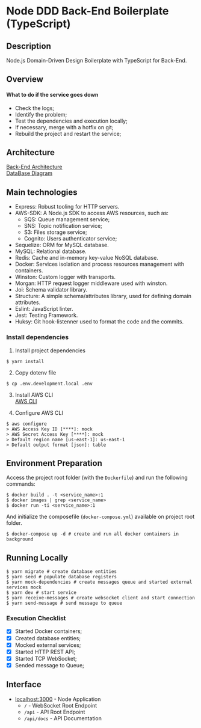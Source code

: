 # Node DDD Back-End Boilerplate (TypeScript)

## Description

Node.js Domain-Driven Design Boilerplate with TypeScript for Back-End.

## Overview

#### What to do if the service goes down

- Check the logs;
- Identify the problem;
- Test the dependencies and execution locally;
- If necessary, merge with a hotfix on git;
- Rebuild the project and restart the service;

## Architecture

[Back-End Architecture](google.com.br)  
[DataBase Diagram](https://dbdiagram.io/d/6338e5857b3d2034ff03a8c4)  

## Main technologies

- Express: Robust tooling for HTTP servers.
- AWS-SDK: A Node.js SDK to access AWS resources, such as:
  - SQS: Queue management service;
  - SNS: Topic notification service;
  - S3: Files storage service;
  - Cognito: Users authenticator service;
- Sequelize: ORM for MySQL database.
- MySQL: Relational database.
- Redis: Cache and in-memory key-value NoSQL database.
- Docker: Services isolation and process resources management with containers.
- Winston: Custom logger with transports.
- Morgan: HTTP request logger middleware used with winston.
- Joi: Schema validator library.
- Structure: A simple schema/attributes library, used for defining domain attributes.
- Eslint: JavaScript linter.
- Jest: Testing Framework.
- Huksy: Git hook-listenner used to format the code and the commits.

### Install dependencies

1. Install project dependencies  
```shell
$ yarn install
```

2. Copy dotenv file  
```shell
$ cp .env.development.local .env
```

3. Install AWS CLI  
[AWS CLI](https://docs.aws.amazon.com/cli/latest/userguide/getting-started-install.html)

4. Configure AWS CLI
```shell
$ aws configure
> AWS Access Key ID [****]: mock
> AWS Secret Access Key [****]: mock
> Default region name [us-east-1]: us-east-1
> Default output format [json]: table
```

## Environment Preparation

Access the project root folder (with the `Dockerfile`) and run the following commands:

```shell
$ docker build . -t <service_name>:1
$ docker images | grep <service_name>
$ docker run -ti <service_name>:1
```

And initialize the composefile (`docker-compose.yml`) available on project root folder.

```shell
$ docker-compose up -d # create and run all docker containers in background
```

## Running Locally

```shell
$ yarn migrate # create database entities
$ yarn seed # populate database registers
$ yarn mock-dependencies # create messages queue and started external services mock
$ yarn dev # start service
$ yarn receive-messages # create websocket client and start connection
$ yarn send-message # send message to queue
```

### Execution Checklist

- [x] Started Docker containers;
- [x] Created database entities;
- [x] Mocked external services;
- [x] Started HTTP REST API;
- [x] Started TCP WebSocket;
- [x] Sended message to Queue;

## Interface

- [localhost:3000](`http://localhost:3000/`) - Node Application
  * `/` - WebSocket Root Endpoint
  * `/api` - API Root Endpoint
  * `/api/docs` - API Documentation
